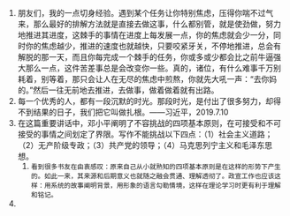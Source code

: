 1. 朋友们，我的一点切身经验。遇到某个任务让你特别焦虑，压得你喘不过气来，那么最好的排解方法就是直接去做这事，什么都别管，就是使劲做，努力地推进其进度，这棘手的事情在进度上每发展一点，你的焦虑就会少一分，同时你的焦虑越少，推进的速度也就越快，只要咬紧牙关，不停地推进，总会有解脱的那一天，而且你每完成一个棘手的任务，你或多或少都会比之前牛逼强大那么一点，这件苦差事总是会改变你一些。真的，诸位，有什么难事千万别耗着，别等着，那只会让人在无尽的焦虑中煎熬，你就先大吼一声：“去你妈的。”然后一往无前地去推进，去做事，做着做着就有出路。
2. 每一个优秀的人，都有一段沉默的时光。那段时光，是付出了很多努力，却得不到结果的日子，我们把它叫做扎根。——习近平，2019.7.10
3. 在这篇重要讲话中，邓小平阐明了不容挑战的四项基本原则，在可接受和不可接受的事情之间划定了界限。写作不能挑战以下四点：（1）社会主义道路；（2）无产阶级专政；（3）共产党的领导；（4）马克思列宁主义和毛泽东思想。
	1. `看到很多书友在由衷感叹：原来自己从小就熟知的四项基本原则是在这样的形势下产生的。如此一来，其来源和后期意义也就随之融会贯通、理解透彻了。政宣工作也应该这样：用系统的故事阐明背景，用形象的语言勾勒情境，这样在理论学习时更有利于理解和铭记。`
4. 